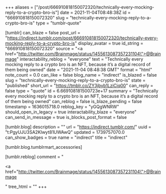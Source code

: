 +++
aliases = ["/post/666910818150072320/technically-every-mocking-reply-to-a-crypto-bro-is"]
date = 2021-11-04T08:48:38Z
id = "666910818150072320"
slug = "technically-every-mocking-reply-to-a-crypto-bro-is"
type = "tumblr-quote"

[tumblr]
can_blaze = false
post_url = "https://indirect.tumblr.com/post/666910818150072320/technically-every-mocking-reply-to-a-crypto-bro-is"
display_avatar = true
id_string = "666910818150072320"
source = "<a href=\"http://twitter.com/Brainmage/status/1455613087357231104\">@Brainmage</a>"
interactability_reblog = "everyone"
text = "Technically every mocking reply to a crypto bro is an NFT, because it&rsquo;s a digital record of them being owned"
date = "2021-11-04 08:48:38 GMT"
format = "html"
note_count = 0.0
can_like = false
blog_name = "indirect"
is_blazed = false
slug = "technically-every-mocking-reply-to-a-crypto-bro-is"
state = "published"
short_url = "https://tmblr.co/ZY3jbyb1LziCiq00"
can_reply = false
type = "quote"
id = 6.669108181500723e+17
summary = "Technically every mocking reply to a crypto bro is an NFT, because it’s a digital record of them being owned"
can_reblog = false
is_blaze_pending = false
timestamp = 1636015718.0
reblog_key = "yGQgWNRW"
should_open_in_legacy = true
interactability_blaze = "everyone"
can_send_in_message = true
is_blocks_post_format = false

[tumblr.blog]
description = ""
url = "https://indirect.tumblr.com/"
uuid = "t:PgyUJU3SA2Klwyt81UWAwQ"
updated = 1739757070.0
can_show_badges = true
name = "indirect"
title = "indirect"

[tumblr.blog.tumblrmart_accessories]

[tumblr.reblog]
comment = "<p><a href=\"http://twitter.com/Brainmage/status/1455613087357231104\">@Brainmage</a></p>"
tree_html = ""
+++
